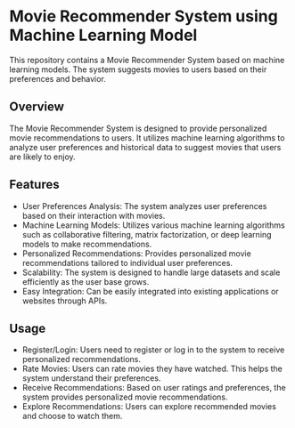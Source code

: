 # Movie Recommender System using Machine Learning Model
This repository contains a Movie Recommender System based on machine learning models. The system suggests movies to users based on their preferences and behavior.

## Overview
The Movie Recommender System is designed to provide personalized movie recommendations to users. It utilizes machine learning algorithms to analyze user preferences and historical data to suggest movies that users are likely to enjoy.

## Features
- User Preferences Analysis: The system analyzes user preferences based on their interaction with movies.
- Machine Learning Models: Utilizes various machine learning algorithms such as collaborative filtering, matrix factorization, or deep learning models to make recommendations.
- Personalized Recommendations: Provides personalized movie recommendations tailored to individual user preferences.
- Scalability: The system is designed to handle large datasets and scale efficiently as the user base grows.
- Easy Integration: Can be easily integrated into existing applications or websites through APIs.

## Usage
- Register/Login: Users need to register or log in to the system to receive personalized recommendations.
- Rate Movies: Users can rate movies they have watched. This helps the system understand their preferences.
- Receive Recommendations: Based on user ratings and preferences, the system provides personalized movie recommendations.
- Explore Recommendations: Users can explore recommended movies and choose to watch them.
